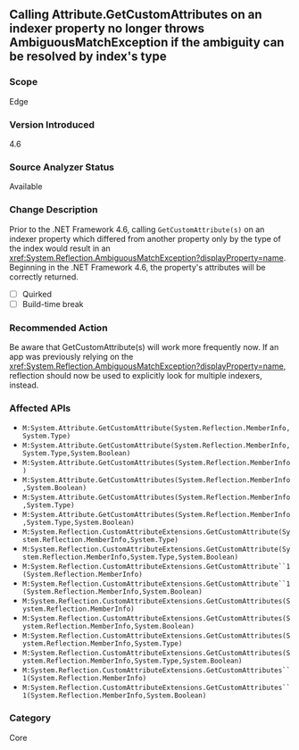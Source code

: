 ## Calling Attribute.GetCustomAttributes on an indexer property no longer throws AmbiguousMatchException if the ambiguity can be resolved by index's type

### Scope
Edge

### Version Introduced
4.6

### Source Analyzer Status
Available

### Change Description
Prior to the .NET Framework 4.6, calling `GetCustomAttribute(s)` on an indexer
property which differed from another property only by the type of the index
would result in an
<xref:System.Reflection.AmbiguousMatchException?displayProperty=name>. Beginning
in the .NET Framework 4.6, the property's attributes will be correctly returned.

- [ ] Quirked
- [ ] Build-time break

### Recommended Action
Be aware that GetCustomAttribute(s) will work more frequently now. If an app was previously relying on the <xref:System.Reflection.AmbiguousMatchException?displayProperty=name>, reflection should now be used to explicitly look for multiple indexers, instead.

### Affected APIs
* `M:System.Attribute.GetCustomAttribute(System.Reflection.MemberInfo,System.Type)`
* `M:System.Attribute.GetCustomAttribute(System.Reflection.MemberInfo,System.Type,System.Boolean)`
* `M:System.Attribute.GetCustomAttributes(System.Reflection.MemberInfo)`
* `M:System.Attribute.GetCustomAttributes(System.Reflection.MemberInfo,System.Boolean)`
* `M:System.Attribute.GetCustomAttributes(System.Reflection.MemberInfo,System.Type)`
* `M:System.Attribute.GetCustomAttributes(System.Reflection.MemberInfo,System.Type,System.Boolean)`
* `M:System.Reflection.CustomAttributeExtensions.GetCustomAttribute(System.Reflection.MemberInfo,System.Type)`
* `M:System.Reflection.CustomAttributeExtensions.GetCustomAttribute(System.Reflection.MemberInfo,System.Type,System.Boolean)`
* `M:System.Reflection.CustomAttributeExtensions.GetCustomAttribute``1(System.Reflection.MemberInfo)`
* `M:System.Reflection.CustomAttributeExtensions.GetCustomAttribute``1(System.Reflection.MemberInfo,System.Boolean)`
* `M:System.Reflection.CustomAttributeExtensions.GetCustomAttributes(System.Reflection.MemberInfo)`
* `M:System.Reflection.CustomAttributeExtensions.GetCustomAttributes(System.Reflection.MemberInfo,System.Boolean)`
* `M:System.Reflection.CustomAttributeExtensions.GetCustomAttributes(System.Reflection.MemberInfo,System.Type)`
* `M:System.Reflection.CustomAttributeExtensions.GetCustomAttributes(System.Reflection.MemberInfo,System.Type,System.Boolean)`
* `M:System.Reflection.CustomAttributeExtensions.GetCustomAttributes``1(System.Reflection.MemberInfo)`
* `M:System.Reflection.CustomAttributeExtensions.GetCustomAttributes``1(System.Reflection.MemberInfo,System.Boolean)`

### Category
Core

<!-- breaking change id: 112 -->
